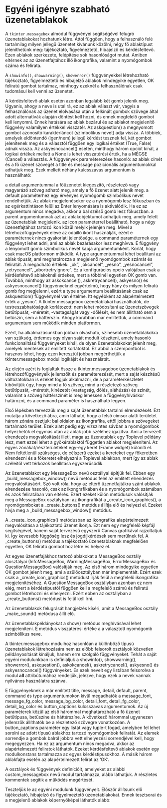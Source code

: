 # Egyéni igényre szabható üzenetablakok

A `tkinter.messagebox` almodul függvényei segítségével felugró üzenetablakokat hozhatunk létre. Attól függően, hogy a felhasználó felé tartalmilag milyen jellegű üzenetet kívánunk közölni, négy fő ablaktípust jeleníthetünk meg: tájékoztató, figyelmeztető, hibajelző és kérdésfeltevő. Ezen ablakok szerkezete, felépítése sok hasonlóságot mutat. Amiben eltérnek az az üzenetfajtához illő ikongrafika, valamint a nyomógombok száma és felirata.

A `showinfo()`, `showwarning()`, `showerror()` függvényekkel létrehozható tájékoztató, figyelmeztető és hibajelző ablakok mindegyike egyetlen, OK feliratú gombot tartalmaz, minthogy ezeknél a felhasználónak csak tudomásul kell venni az üzenetet.

A kérdésfeltevő ablak esetén azonban legalább két gomb jelenik meg. Ugyanis, ahogy a neve is utal rá, ez az ablak választ vár, vagyis a felhasználónak az üzenet elolvasása után a felkínált gombok szövege által adott alternatívák alapján döntést kell hozni, és ennek megfelelő gombot kell lenyomni. Ennek hatására az ablak bezárul és az ablakot megjelenítő függvény valamilyen értékkel visszatér. Az askquestion() a megnyomott gombot azonosító karakterláncot (szimbolikus nevet) adja vissza. A többiek, amelyek eldöntendő (igen/nem) jellegű kérdést tesznek fel, két gombot jelenítenek meg és a választól függően egy logikai értéket (True, False) adnak vissza. Az askyesnocancel() esetén, minthogy három opciót kínál, a logikai értékek mellett a None is lehet visszatérési érték, ha a MÉGSE (Cancel) a választás.
A függvények paraméterezése hasonló: az ablak címét és a fő üzenet szövegét a title és message pozicionális argumentumokkal adhatjuk meg. Ezek mellett néhány kulcsszavas argumentum is használható:  

a detail argumentummal a főüzenetet kiegészítő, részletező vagy magyarázó szöveg adható meg, amely a fő üzenet alatt jelenik meg.
a default paraméterhez egy érvényes nyomógomb szimbólikus nevét rendelhetjük. Az ablak megjelenésekor ez a nyomógomb lesz fókuszban és az egérkattintáson felül az Enter lenyomására is aktiválódik. Ha ez az argumentum nincs megadva, akkor a bal szélső gomb lesz fókuszban.
a parent argumentumnak azt az ablakobjektumot adhatjuk meg, amely felett az üzenetablak megjelenik.
az icon paraméterrel beállítható, hogy a négy üzenetfajtához tartozó ikon közül melyik jelenjen meg. Mivel a létrehozófüggvények eleve az odaillő ikont használják, ezért e paraméternek nincs gyakorlati jelentősége.
a command paraméternek egy függvényt lehet adni, ami az ablak bezárásakor lesz meghívva. E függvény a lenyomott gomb szimbolikus nevét kapja argumentumként. Korlát, hogy csak macOS platformon működik.
A type argumentummal lehet beállítani az ablak típusát, ami meghatározza a megjelenő nyomógombok számát és feliratát. A megadható értékek: „ok”, „okcancel”, „yesno”, „yesnocancel”, „retrycancel”, „abortretryignore”. Ez a konfigurációs opció valójában csak a kérdésfeltevő ablakoknál érdekes, mert a többinél egyetlen OK gomb van. Továbbá, minthogy az askokcancel(), askretrycancel(), askyesno() és askyesnocancel() függvényeknél egyértelmű, hogy hány és milyen feliratú gomb fog megjelenni, ezért a type argumentum beállításának csak az askquestion() függvénynél van értelme. Itt egyébként az alapértelmezett érték a „yesno”.
A tkinter.messagebox üzenetablakai használhatók, de testreszabhatóságuk korlátozott: nem lehet módosítani az üzenetszövegek betűtípusát, -méretét, -vastagságát vagy -dőlését, és nem állítható sem a betűszín, sem a háttérszín. Ahogy korábban már említettük, a command argumentum sem működik minden platformon.

Ezért, ha alkalmazásunkban jobban olvasható, színesebb üzenetablakokra van szükség, érdemes egy olyan saját modult készíteni, amely hasonló funkcionalitású függvényeket kínál, de olyan üzenetablakokat jelenít meg, amelyek mentesek az említett korlátoktól. Ez abból a szempontból is hasznos lehet, hogy ezen keresztül jobban megérthetjük a tkinter.messagebox modul logikáját és használatát.

Az elején azért is foglaltuk össze a tkinter.messagebox üzenetablakok és létrehozófüggvényeik jellemzőit és paraméterezését, mert a saját készítésű változatokban is ezeket fogjuk alkalmazni, de a paraméterkészletet kibővítjük úgy, hogy mind a fő szöveg, mind a részletező szöveg betűtípusát, -méretét, kinézetét (vastagság, dőlés, aláhúzás) és színét, valamint a szöveg háttérszínét is meg lehessen a függvényhíváskor határozni, és a command paraméter is használható legyen.

Első lépésben tervezzük meg a saját üzenetablak tartalmi elrendezését. Ezt mutatja a következő ábra, amin látható, hogy a felső címsor alatti területet három zónára osztjuk: bal oldalon az ikongrafika, ettől jobbra a szövegeket tartalmazó terület. Ezek alatt pedig egy vízszintes sávban a nyomógombok helyezhetők el egymás után az ablak jobb széléhez igazítva.
Ami a tervezett elrendezés megvalósítását illeti, maga az üzenetablak egy Toplevel példány lesz, mert ezzel lehet a gyökérablaktól független ablakot megjeleníteni. Az egyes zónákat/részterületeket egy-egy keret (Frame widget) különíti el. Nem feltétlenül szükséges, de célszerű ezeket a kereteket egy főkeretben elrendezni és a főkeretet elhelyezni a Toplevel ablakban, mert így az ablak széleitől vett térközök beállítása egyszerűsödik.

Az üzenetablakot egy MessageBox nevű osztállyal építjük fel. Ebben egy _build_messagebox_window() nevű metódus felel az említett elrendezés megvalósításáért. Szó volt róla, hogy az eltérő üzenetfajtákra szánt ablakok elrendezése hasonló, csak az ikongrafikában és a nyomógombok számában és azok feliratában van eltérés. Ezért ezeket külön metódusok valósítják meg a MessageBox osztályban: az ikongrafikát a _create_icon_graphics(), a nyomógombokat a _create_buttons() metódus állítja elő és helyezi el. Ezeket hívja meg a _build_messagebox_window() metódus.

A _create_icon_graphics() metódusban az ikongrafika alapértelmezett megvalósítása a tájékoztató üzenet ikonja. Ezt nem egy megfelelő képfájl segítségével, hanem saját tervezésű egyszerű Canvas grafikával rajzoltatjuk ki. Így kevesebb függőség lesz és jogdíjkérdések sem merülnek fel. A _create_buttons() metódus a tájékoztató üzenetablaknak megfelelően egyetlen, OK feliratú gombot hoz létre és helyez el.

Az egyes üzenetfajákhoz tartozó ablakokat a MessageBox osztály alosztályai (InfoMessageBox, WarningMessageBox, ErrorMessageBox és QuestionMessageBox) valósítják meg. Az első három mindegyike egyetlen OK gombot jelenít meg, ami a szülőosztályban már implementált. Ezért ezek csak a  _create_icon_graphics() metódust írják felül a megfelelő ikongrafika megjelenítéséhez. A QuestionMessageBox osztályban azonban ez nem elég, mert a kérdéstípustól függően kell a megfelelő számú és feliratú gombot létrehozni és elhelyezni. Ezért ebben az osztályban a _create_buttons() metódust is felül kell írni.

Az üzenetablakok felugrását hangjelzés kíséri, amit a MessageBox osztály _make_sound() metódusa állít elő.

Az üzenetablakpéldányokat a show() metódus meghívásával lehet megjeleníteni. E metódus visszatérési értéke a a választott nyomógomb szimbólikus neve.

A tkinter.messagebox modulhoz hasonlóan a különböző típusú üzenetablakok létrehozására nem az előbb felsorolt osztályok közvetlen példányosítását kínáljuk, hanem erre szolgáló függvényeket. Tehát a saját egyéni modulunkban is definiáljuk a showinfo(), showwarning(), showerror(), askquestion(), askokcancel(), askretrycancel(), askyesno() és askyesnocancel() függvényeket. És ezek neveit egy listában felsorolva a modul __all__ attribútumához rendeljük, jelezve, hogy ezek a nevek vannak nyilvános használatra szánva.

E függvényeknek a már említett title, message, detail, default, parent, command és type argumentumokon kívül megadhatók a message_font, message_fg_color, message_bg_color, detail_font, detail_fg_color, detail_bg_color és button_captions kulcsszavas argumentumok. Az új paraméterek közül az első hárommal meghatározható a fő üzenet betűtípusa, betűszíne és háttérszíne. A következő hárommal ugyanezen jellemzők állíthatók be a részletező szövegre vonatkozóan. A button_captions paraméter egy listát vagy tuple-t fogad, amelyben fel lehet sorolni az adott típusú ablakhoz tartozó nyomógombok feliratát. Az elemek sorrendje a gombok balról jobbra vett elhelyezési sorrendjével kell, hogy megegyezzen. Ha ez az argumentum nincs megadva, akkor az alapértelmezett feliratok láthatók. Ezeket kérdésfeltevő ablakok esetén egy modulkonstans tartalmazza az egyes kérdéstípusokhoz. A másik három ablakfajta esetén az alapértelmezett felirat az ‘OK’.

A osztályok és függvények definícióit, amelyeket az alábbi custom_messagebox nevű modul tartalmazza, alább láthatjuk. A részletes kommentek segítik a működés megértését.

Teszteljük le az egyéni modulunk függvényeit. Először állítsunk elő tájékoztató, hibajelző és figyelmeztető üzenetablakokat. Ennek tesztsorai és a megjelenő ablakok képernyőképei láthatók alább:
